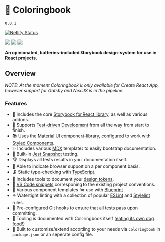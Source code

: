 # 📙 Coloringbook

`0.0.1`

[![Netlify Status](https://api.netlify.com/api/v1/badges/44808422-6dd4-423d-bddd-042b5dab4d9f/deploy-status)](https://app.netlify.com/sites/coloringbook-docs/deploys) 

[![](https://img.shields.io/badge/slack-@zatech/%23storybook-purple.svg?logo=slack)](https://zatech.github.io) [![](https://img.shields.io/badge/License-MIT-yellow.svg)](https://opensource.org/licenses/MIT) [![](https://img.shields.io/badge/License-CC%20BY‒SA‒4%2E0-yellow.svg)](https://creativecommons.org/licenses/by-sa/4.0/) 


**An opinionated, batteries-included Storybook design-system for use in React projects.**

## Overview

_NOTE: At the moment Coloringbook is only available for Create React App, however support for Gatsby and NextJS is in the pipeline._

### Features

- 📓 Includes the core [Storybook for React library](https://storybook.js.org/docs/guides/guide-react/), as well as various addons.
- 🚀 Supports [Test-driven Development](https://en.wikipedia.org/wiki/Test-driven_development) from all the way from start to finish.
- 📚 Uses the [Material UI](https://material-ui.com/) component-library, configured to work with [Styled Components](https://www.styled-components.com/).
- ✨ Includes various [MDX](https://mdxjs.com/) templates to easily bootstrap documentation.
- 🚥 Built-in [Jest Snapshot](https://jestjs.io/docs/en/snapshot-testing) testing.
- 🏆 Displays all tests results in your documentation itself.
- 🎯 Able to indicate browser support on a per component basis.
- 🗜 Static type-checking with [TypeScript](https://www.typescriptlang.org/).
- 🎨 Includes tools to document your [design tokens](https://uxdesign.cc/design-tokens-for-dummies-8acebf010d71?gi=334353308145).
- 📜 [VS Code snippets](https://code.visualstudio.com/docs/editor/userdefinedsnippets) corresponing to the existing project conventions.
- 📐 Various component templates for use with [Blueprint](https://marketplace.visualstudio.com/items?itemName=teamchilla.blueprint)
- ☂️ Watertight linting with a collection of popular [ESLint](https://eslint.org/) and [Stylelint](https://stylelint.io/) rules.
- 🤖 Pre-configured Git hooks to ensure that all tests pass upon committing.
- 🐶 Tooling is documented with Coloringbook itself ([eating its own dog food](https://en.wikipedia.org/wiki/Eating_your_own_dog_food)!)
- 🔌 Built to customize/extend according to your needs via `coloringbook` in `package.json` or an seperate config file.
